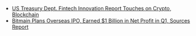 * [US Treasury Dept. Fintech Innovation Report Touches on Crypto, Blockchain](https://github.com/theyapapa/cryptonews/blob/ru/us-treasury-dept-fintech-innovation-report-touches-on-crypto-blockchain-081751e4.md)
* [Bitmain Plans Overseas IPO, Earned $1 Billion in Net Profit in Q1, Sources Report](https://github.com/theyapapa/cryptonews/blob/ru/bitmain-plans-overseas-ipo-earned-1-billion-in-net-profit-in-q1-sources-report-5ce73d22.md)
